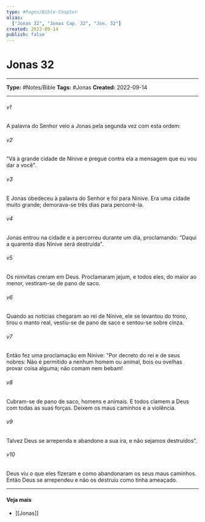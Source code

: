 ```yaml
---
type: #Pages/Bible-Chapter
alias:
  ["Jonas 32", "Jonas Cap. 32", "Jon. 32"]
created: 2022-09-14
publish: false
---
```


# Jonas 32

---

**Type:** #Notes/Bible
**Tags:** #Jonas
**Created:** 2022-09-14

---

###### v1
A palavra do Senhor veio a Jonas pela segunda vez com esta ordem:
###### v2
"Vá à grande cidade de Nínive e pregue contra ela a mensagem que eu vou dar a você".
###### v3
E Jonas obedeceu à palavra do Senhor e foi para Nínive. Era uma cidade muito grande; demorava-se três dias para percorrê-la.
###### v4
Jonas entrou na cidade e a percorreu durante um dia, proclamando: "Daqui a quarenta dias Nínive será destruída".
###### v5
Os ninivitas creram em Deus. Proclamaram jejum, e todos eles, do maior ao menor, vestiram-se de pano de saco.
###### v6
Quando as notícias chegaram ao rei de Nínive, ele se levantou do trono, tirou o manto real, vestiu-se de pano de saco e sentou-se sobre cinza.
###### v7
Então fez uma proclamação em Nínive: "Por decreto do rei e de seus nobres: Não é permitido a nenhum homem ou animal, bois ou ovelhas provar coisa alguma; não comam nem bebam!
###### v8
Cubram-se de pano de saco, homens e animais. E todos clamem a Deus com todas as suas forças. Deixem os maus caminhos e a violência.
###### v9
Talvez Deus se arrependa e abandone a sua ira, e não sejamos destruídos".
###### v10
Deus viu o que eles fizeram e como abandonaram os seus maus caminhos. Então Deus se arrependeu e não os destruiu como tinha ameaçado.


---

#### Veja mais

- [[Jonas]]
